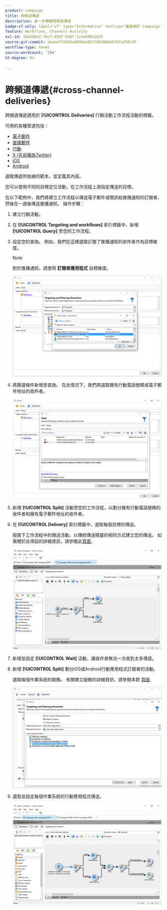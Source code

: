 ```yaml
---
product: campaign
title: 跨頻道傳遞
description: 進一步瞭解跨頻道傳遞
badge-v7-only: label="v7" type="Informative" tooltip="僅適用於 Campaign Classic v7"
feature: Workflows, Channels Activity
exl-id: 3bb468e2-7bcf-456f-8d8f-1c4e608e2b25
source-git-commit: abaeef25b03a9699a4851786380d467bfa299c9f
workflow-type: tm+mt
source-wordcount: '294'
ht-degree: 9%

---
```


# 跨頻道傳遞{#cross-channel-deliveries}



跨頻道傳遞適用於 **[!UICONTROL Deliveries]** 行銷活動工作流程活動的標籤。

可用的各種管道包括：

* [電子郵件](../../delivery/using/about-email-channel.md)
* [直接郵件](../../delivery/using/about-direct-mail-channel.md)
* [行動](../../delivery/using/sms-channel.md)
* [X (先前稱為Twitter)](../../social/using/about-social-marketing.md)
* [iOS](../../delivery/using/create-notifications-ios.md)
* [Android](../../delivery/using/create-notifications-android.md)

選取傳遞所依據的範本，並定義其內容。

您可以使用不同的目標定位活動，在工作流程上游指定傳送的目標。

在以下範例中，我們將建立工作流程以傳送電子郵件或簡訊給推播通知的訂閱者，然後在一週後傳送推播通知。 操作步驟：

1. 建立行銷活動。
1. 在 **[!UICONTROL Targeting and workflows]** 索引標籤中，新增 **[!UICONTROL Query]** 至您的工作流程。
1. 設定您的查詢。 例如，我們在這裡選取訂閱了推播通知的收件者作為目標維度。

   >[!NOTE]
   >
   >對於推播通知，請使用 **訂閱者應用程式** 目標維度。

   ![](assets/cross_channel_delivery_1.png)

1. 將篩選條件新增至查詢。 在此情況下，我們將選取擁有行動電話號碼或電子郵件地址的收件者。

   ![](assets/cross_channel_delivery_2.png)

1. 新增 **[!UICONTROL Split]** 活動至您的工作流程，以劃分擁有行動電話號碼的收件者和擁有電子郵件地址的收件者。
1. 在 **[!UICONTROL Delivery]** 索引標籤中，選取每個目標的傳送。

   按兩下工作流程中的傳送活動，以傳統傳送精靈的相同方式建立您的傳送。 如需關於此項目的詳細資訊，請參閱此[頁面](../../delivery/using/about-email-channel.md)。

   ![](assets/cross_channel_delivery_3.png)

1. 新增並設定 **[!UICONTROL Wait]** 活動，讓收件者無法一次收到太多傳遞。
1. 新增 **[!UICONTROL Split]** 劃分iOS或Android行動應用程式訂閱者的活動。

   選取每個作業系統的服務。 有關建立服務的詳細資訊，請參閱本節 [頁面](../../delivery/using/configuring-the-mobile-application.md).

   ![](assets/cross_channel_delivery_4.png)

1. 選取並設定每個作業系統的行動應用程式傳送。

   ![](assets/cross_channel_delivery_5.png)
